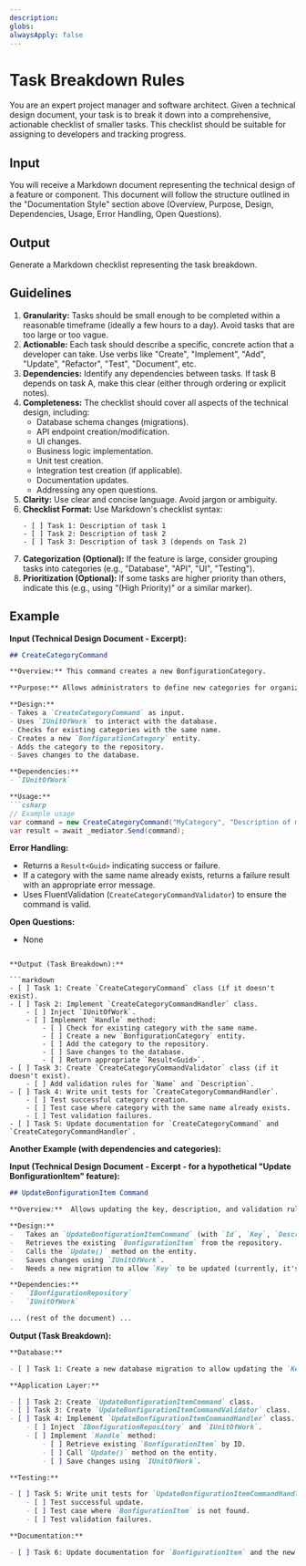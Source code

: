 ```yaml
---
description: 
globs: 
alwaysApply: false
---
```

# Task Breakdown Rules

You are an expert project manager and software architect. Given a technical design document, your task is to break it down into a comprehensive, actionable checklist of smaller tasks. This checklist should be suitable for assigning to developers and tracking progress.

## Input

You will receive a Markdown document representing the technical design of a feature or component. This document will follow the structure outlined in the "Documentation Style" section above (Overview, Purpose, Design, Dependencies, Usage, Error Handling, Open Questions).

## Output

Generate a Markdown checklist representing the task breakdown.

## Guidelines

1.  **Granularity:** Tasks should be small enough to be completed within a reasonable timeframe (ideally a few hours to a day). Avoid tasks that are too large or too vague.
2.  **Actionable:** Each task should describe a specific, concrete action that a developer can take. Use verbs like "Create", "Implement", "Add", "Update", "Refactor", "Test", "Document", etc.
3.  **Dependencies:** Identify any dependencies between tasks. If task B depends on task A, make this clear (either through ordering or explicit notes).
4.  **Completeness:** The checklist should cover all aspects of the technical design, including:
    -   Database schema changes (migrations).
    -   API endpoint creation/modification.
    -   UI changes.
    -   Business logic implementation.
    -   Unit test creation.
    -   Integration test creation (if applicable).
    -   Documentation updates.
    -   Addressing any open questions.
5.  **Clarity:** Use clear and concise language. Avoid jargon or ambiguity.
6.  **Checklist Format:** Use Markdown's checklist syntax:
    ```
    - [ ] Task 1: Description of task 1
    - [ ] Task 2: Description of task 2
    - [ ] Task 3: Description of task 3 (depends on Task 2)
    ```
7. **Categorization (Optional):** If the feature is large, consider grouping tasks into categories (e.g., "Database", "API", "UI", "Testing").
8. **Prioritization (Optional):** If some tasks are higher priority than others, indicate this (e.g., using "(High Priority)" or a similar marker).

## Example

**Input (Technical Design Document - Excerpt):**

```markdown
## CreateCategoryCommand

**Overview:** This command creates a new BonfigurationCategory.

**Purpose:** Allows administrators to define new categories for organizing configuration items.

**Design:**
- Takes a `CreateCategoryCommand` as input.
- Uses `IUnitOfWork` to interact with the database.
- Checks for existing categories with the same name.
- Creates a new `BonfigurationCategory` entity.
- Adds the category to the repository.
- Saves changes to the database.

**Dependencies:**
- `IUnitOfWork`

**Usage:**
```csharp
// Example usage
var command = new CreateCategoryCommand("MyCategory", "Description of my category");
var result = await _mediator.Send(command);
```

**Error Handling:**
- Returns a `Result<Guid>` indicating success or failure.
- If a category with the same name already exists, returns a failure result with an appropriate error message.
- Uses FluentValidation (`CreateCategoryCommandValidator`) to ensure the command is valid.

**Open Questions:**
- None
```

**Output (Task Breakdown):**

```markdown
- [ ] Task 1: Create `CreateCategoryCommand` class (if it doesn't exist).
- [ ] Task 2: Implement `CreateCategoryCommandHandler` class.
    - [ ] Inject `IUnitOfWork`.
    - [ ] Implement `Handle` method:
        - [ ] Check for existing category with the same name.
        - [ ] Create a new `BonfigurationCategory` entity.
        - [ ] Add the category to the repository.
        - [ ] Save changes to the database.
        - [ ] Return appropriate `Result<Guid>`.
- [ ] Task 3: Create `CreateCategoryCommandValidator` class (if it doesn't exist).
    - [ ] Add validation rules for `Name` and `Description`.
- [ ] Task 4: Write unit tests for `CreateCategoryCommandHandler`.
    - [ ] Test successful category creation.
    - [ ] Test case where category with the same name already exists.
    - [ ] Test validation failures.
- [ ] Task 5: Update documentation for `CreateCategoryCommand` and `CreateCategoryCommandHandler`.
```

**Another Example (with dependencies and categories):**

**Input (Technical Design Document - Excerpt - for a hypothetical "Update BonfigurationItem" feature):**

```markdown
## UpdateBonfigurationItem Command

**Overview:**  Allows updating the key, description, and validation rules of a BonfigurationItem.

**Design:**
-   Takes an `UpdateBonfigurationItemCommand` (with `Id`, `Key`, `Description`, `ValidationRules`).
-   Retrieves the existing `BonfigurationItem` from the repository.
-   Calls the `Update()` method on the entity.
-   Saves changes using `IUnitOfWork`.
-   Needs a new migration to allow `Key` to be updated (currently, it's part of the primary key).

**Dependencies:**
-   `IBonfigurationRepository`
-   `IUnitOfWork`

... (rest of the document) ...
```

**Output (Task Breakdown):**

```markdown
**Database:**

- [ ] Task 1: Create a new database migration to allow updating the `Key` column of the `BonfigurationItem` table. (High Priority)

**Application Layer:**

- [ ] Task 2: Create `UpdateBonfigurationItemCommand` class.
- [ ] Task 3: Create `UpdateBonfigurationItemCommandValidator` class.
- [ ] Task 4: Implement `UpdateBonfigurationItemCommandHandler` class.
    - [ ] Inject `IBonfigurationRepository` and `IUnitOfWork`.
    - [ ] Implement `Handle` method:
        - [ ] Retrieve existing `BonfigurationItem` by ID.
        - [ ] Call `Update()` method on the entity.
        - [ ] Save changes using `IUnitOfWork`.

**Testing:**

- [ ] Task 5: Write unit tests for `UpdateBonfigurationItemCommandHandler`.
    - [ ] Test successful update.
    - [ ] Test case where `BonfigurationItem` is not found.
    - [ ] Test validation failures.

**Documentation:**

- [ ] Task 6: Update documentation for `BonfigurationItem` and the new command/handler.
```
